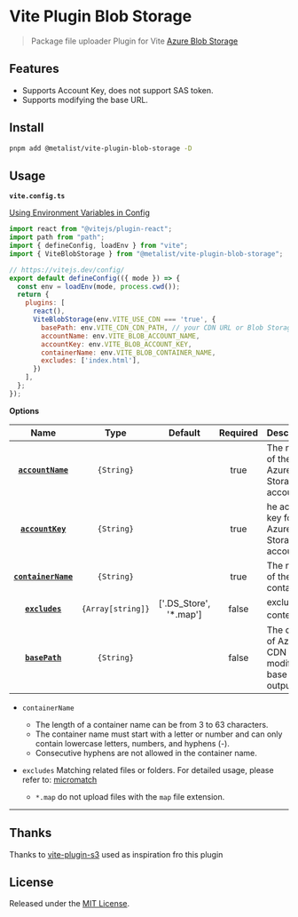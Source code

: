 # Vite Plugin Blob Storage

> Package file uploader Plugin for Vite [Azure Blob Storage](https://azure.microsoft.com/en-us/products/storage/blobs)

## Features

- Supports Account Key, does not support SAS token.
- Supports modifying the base URL.

## Install

```Bash
pnpm add @metalist/vite-plugin-blob-storage -D
```

## Usage

**`vite.config.ts`**

[Using Environment Variables in Config](https://vitejs.dev/config/#using-environment-variables-in-config)

```Javascript
import react from "@vitejs/plugin-react";
import path from "path";
import { defineConfig, loadEnv } from "vite";
import { ViteBlobStorage } from "@metalist/vite-plugin-blob-storage";

// https://vitejs.dev/config/
export default defineConfig(({ mode }) => {
  const env = loadEnv(mode, process.cwd());
  return {
    plugins: [
      react(),
      ViteBlobStorage(env.VITE_USE_CDN === 'true', {
        basePath: env.VITE_CDN_CDN_PATH, // your CDN URL or Blob Storage URL
        accountName: env.VITE_BLOB_ACCOUNT_NAME,
        accountKey: env.VITE_BLOB_ACCOUNT_KEY,
        containerName: env.VITE_BLOB_CONTAINER_NAME,
        excludes: ['index.html'],
      })
    ],
  };
});

```

**Options**

|           Name           |       Type        |        Default         | Required | Description                                                       |
| :----------------------: | :---------------: | :--------------------: | :------: | :---------------------------------------------------------------- |
|  **[`accountName`](#)**  |    `{String}`     |                        |   true   | The name of the Azure Storage account.                            |
|  **[`accountKey`](#)**   |    `{String}`     |                        |   true   | he account key for the Azure Storage account.                     |
| **[`containerName`](#)** |    `{String}`     |                        |   true   | The name of the container.                                        |
|   **[`excludes`](#)**    | `{Array[string]}` | ['.DS_Store', '*.map'] |  false   | excluded content 型                                               |
|   **[`basePath`](#)**    |    `{String}`     |                        |  false   | The domain of Azure CDN will modify the base of the output files. |

- `containerName`

  - The length of a container name can be from 3 to 63 characters.
  - The container name must start with a letter or number and can only contain lowercase letters, numbers, and hyphens (-).
  - Consecutive hyphens are not allowed in the container name.

- `excludes` Matching related files or folders. For detailed usage, please refer to: [micromatch](https://github.com/micromatch/micromatch)
  - `*.map` do not upload files with the `map` file extension.

---

## Thanks

Thanks to [vite-plugin-s3](https://github.com/SergkeiM/vite-plugin-s3) used as inspiration fro this plugin

## License

Released under the [MIT License](LICENSE).

